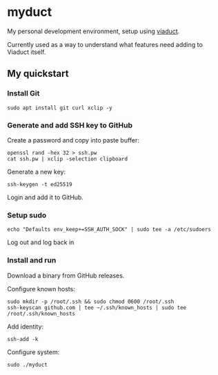 # myduct

My personal development environment, setup using
[viaduct](https://github.com/surminus/viaduct).

Currently used as a way to understand what features need adding to Viaduct
itself.

## My quickstart

### Install Git

```
sudo apt install git curl xclip -y
```

### Generate and add SSH key to GitHub

Create a password and copy into paste buffer:

```
openssl rand -hex 32 > ssh.pw
cat ssh.pw | xclip -selection clipboard
```

Generate a new key:

```
ssh-keygen -t ed25519
```

Login and add it to GitHub.

### Setup sudo

```
echo "Defaults env_keep+=SSH_AUTH_SOCK" | sudo tee -a /etc/sudoers
```

Log out and log back in

### Install and run

Download a binary from GitHub releases.

Configure known hosts:
```
sudo mkdir -p /root/.ssh && sudo chmod 0600 /root/.ssh
ssh-keyscan github.com | tee ~/.ssh/known_hosts | sudo tee /root/.ssh/known_hosts
```

Add identity:
```
ssh-add -k
```

Configure system:
```
sudo ./myduct
```
